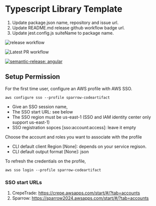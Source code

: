 # Typescript Library Template

1. Update package.json name, repository and issue url.
2. Update README.md release github workflow badge url.
3. Update jest.config.js suiteName to package name.

![release workflow](https://github.com/sparrow2024/{[package]}/actions/workflows/release.yml/badge.svg)

![Latest PR workflow](https://github.com/sparrow2024/{[package]}/actions/workflows/pr.yml/badge.svg)

[![semantic-release: angular](https://img.shields.io/badge/semantic--release-angular-e10079?logo=semantic-release)](https://github.com/semantic-release/semantic-release)


## Setup Permission

For the first time user, configure an AWS profile with AWS SSO.

```
aws configure sso --profile sparrow-codeartifact
```

* Give an SSO session name,
* The SSO start URL: see below
* The SSO region must be us-east-1 (SSO and IAM identity center only support us-east-1)
* SSO registration sopces [sso:account:access]: leave it empty

Choose the account and roles you want to associate with the profile

* CLI default client Region [None]: depends on your service regison.
* CLI default output format [None]: json

To refresh the credentials on the profile,

```
aws sso login --profile sparrow-codeartifact
```

### SSO start URLs

1. CrepeTrade: https://crepe.awsapps.com/start/#/?tab=accounts
2. Sparrow: https://sparrow2024.awsapps.com/start/#/?tab=accounts